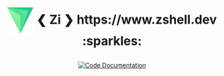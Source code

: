 <h1 align="center">
  <p><a href="https://github.com/z-shell/zi">
  <img align="center" src="https://raw.githubusercontent.com/z-shell/zi/main/docs/images/logo.svg" alt="Logo" width="60px" height="60px"></a>
  ❮ Zi ❯ https://www.zshell.dev :sparkles: </p>
</h1>

<div align="center">
  <p>
    <a href="https://github.com/z-shell/docs/actions/workflows/code.yml">
      <img align="center" src="https://github.com/z-shell/docs/actions/workflows/code.yml/badge.svg" alt="Code Documentation" />
    </a>
  </p>
</div>
